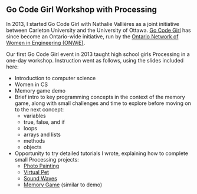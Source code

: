 ## Go Code Girl Workshop with Processing

In 2013, I started Go Code Girl with Nathalie Vallières as a joint initiative between Carleton University and the University of Ottawa. [Go Code Girl](http://www.onwie.ca/programs/go-code-girl) has since become an Ontario-wide initiative, run by the [Ontario Network of Women in Engineering (ONWiE)](http://www.onwie.ca/).

Our first Go Code Girl event in 2013 taught high school girls Processing in a one-day workshop. Instruction went as follows, using the slides included here:

* Introduction to computer science
* Women in CS
* Memory game demo
* Brief intro to key programming concepts in the context of the memory game, along with small challenges and time to explore before moving on to the next concept:
    * variables
    * true, false, and if
    * loops
    * arrays and lists
    * methods
    * objects
* Opportunity to try detailed tutorials I wrote, explaining how to complete small Processing projects:
    * [Photo Painting](https://docs.google.com/document/d/1LY29GqtADL6IodG-8uv4hMpPlBszVHlWQXnjbAkV9KU/edit?usp=sharing)
    * [Virtual Pet](https://docs.google.com/document/d/13GTT-GfjaJHvHY0-WkzDbRrZBJy5pWi_yLstExjdGeA/edit?usp=sharing)
    * [Sound Waves](https://docs.google.com/document/d/1cnU7bhEzVnjHDtq1-1FLzx42mj1PqbTkXJfoedlM0yM/edit?usp=sharing)
    * [Memory Game](https://docs.google.com/document/d/1q0Q9D2hpmBAHHgOuIH10d70TokbI9geRBLWLItUGD0M/edit?usp=sharing) (similar to demo)
